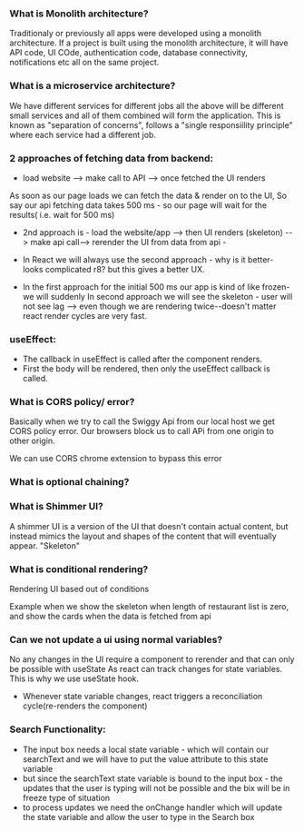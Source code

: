 ### What is Monolith architecture?

Traditionaly or previously all apps were developed using a monolith architecture.
If a project is built using the monolith architecture, it will have API code, UI COde, authentication code, database connectivity, notifications etc all on the same project.

### What is a microservice architecture?

We have different services for different jobs
all the above will be different small services and all of them combined will form the application.
This is known as "separation of concerns", follows a "single responsiility principle" where each service had a different job.

### 2 approaches of fetching data from backend:

- load website --> make call to API --> once fetched the UI renders

As soon as our page loads we can fetch the data & render on to the UI, So say our api fetching data takes 500 ms - so our page will wait for the results( i.e. wait for 500 ms)

- 2nd approach is - load the website/app --> then UI renders (skeleton) --> make api call--> rerender the UI from data from api -

- In React we will always use the second approach - why is it better- looks complicated r8? but this gives
  a better UX.

- In the first approach for the initial 500 ms our app is kind of like frozen- we will suddenly
  In second approach we will see the skeleton - user will not see lag --> even though we are rendering twice--doesn't matter react render cycles are very fast.

### useEffect:

- The callback in useEffect is called after the component renders.
- First the body will be rendered, then only the useEffect callback is called.

### What is CORS policy/ error?

Basically when we try to call the Swiggy Api from our local host we get CORS policy error.
Our browsers block us to call APi from one origin to other origin.

We can use CORS chrome extension to bypass this error

### What is optional chaining?

### What is Shimmer UI?

A shimmer UI is a version of the UI that doesn't contain actual content, but instead mimics the layout and shapes of the content that will eventually appear.
"Skeleton"

### What is conditional rendering?

Rendering UI based out of conditions

Example when we show the skeleton when length of restaurant list is zero, and show the cards when the data is fetched from api

### Can we not update a ui using normal variables?

No any changes in the UI require a component to rerender and that can only be possible with useState
As react can track changes for state variables. This is why we use useState hook.

- Whenever state variable changes, react triggers a reconciliation cycle(re-renders the component)

### Search Functionality:

- The input box needs a local state variable - which will contain our searchText and we will have to put the
  value attribute to this state variable
- but since the searchText state variable is bound to the input box - the updates that the user is typing will not be possible and the bix will be in freeze type of situation
- to process updates we need the onChange handler which will update the state variable and allow the user to type in the Search box
